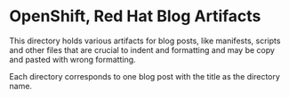# OpenShift, Red Hat Blog Artifacts
This directory holds various artifacts for blog posts, like manifests, scripts and other files that are crucial to indent and formatting and may be copy and pasted with wrong formatting. 

Each directory corresponds to one blog post with the title as the directory name.



